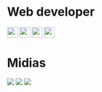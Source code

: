 <div>
  <h1>Web developer</h1>
  <img src="https://logospng.org/download/html-5/logo-html-5-512.png" width="25px" height="25px">
  <img src="https://logospng.org/download/css-3/logo-css-3-2048.png" width="25px" height="25px">
  <img src="https://trickdroid.org/wp-content/uploads/2019/12/Sobre-JavaScript-Definicao-Historia-Usos-e-Forcas.png" width="25px" height="25px">
  <img src="https://appmasters.io/static/react-47ce6e77f039020ee2e76a10c1e988e9.png" width="25px" height="25px">
</div>
<div>
  <h1>Midias</h1>
  <a href="https://instagram.com/mrcsxz_" target="_blank"> <img src="https://img.shields.io/badge/Instagram-E4405F?style=for-the-badge&logo=instagram&logoColor=white"></a>
  <a href="https://twitter.com/mrcsxz_" target="_blank".> <img src="https://img.shields.io/badge/Twitter-1DA1F2?style=for-the-badge&logo=twitter&logoColor=white"></a>
  <a href="https://www.linkedin.com/notifications/" target="_blank"> <img src="https://img.shields.io/badge/LinkedIn-0077B5?style=for-the-badge&logo=linkedin&logoColor=white"></a>
</div>
